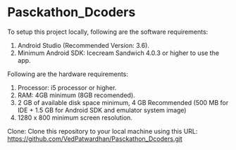 # Pasckathon_Dcoders

To setup this project locally, following are the software requirements:
1. Android Studio (Recommended Version: 3.6).
2. Minimum Android SDK: Icecream Sandwich 4.0.3 or higher to use the app.

Following are the hardware requirements:
1. Processor: i5 processor or higher.
2. RAM: 4GB minimum (8GB recomended).
3. 2 GB of available disk space minimum, 4 GB Recommended (500 MB for IDE + 1.5 GB for Android SDK and emulator system image)
4. 1280 x 800 minimum screen resolution.

Clone: 
Clone this repository to your local machine using this URL: https://github.com/VedPatwardhan/Pasckathon_Dcoders.git
